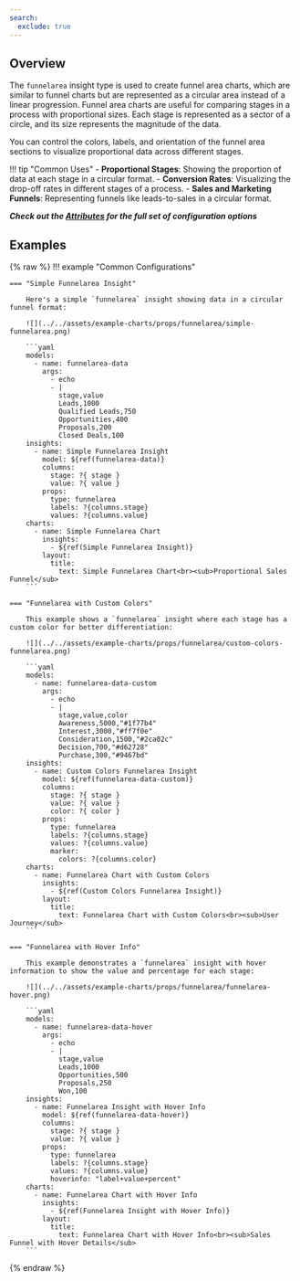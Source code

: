 ```yaml
---
search:
  exclude: true
---
```


<!--start-->

## Overview

The `funnelarea` insight type is used to create funnel area charts, which are similar to funnel charts but are represented as a circular area instead of a linear progression. Funnel area charts are useful for comparing stages in a process with proportional sizes. Each stage is represented as a sector of a circle, and its size represents the magnitude of the data.

You can control the colors, labels, and orientation of the funnel area sections to visualize proportional data across different stages.

!!! tip "Common Uses" - **Proportional Stages**: Showing the proportion of data at each stage in a circular format. - **Conversion Rates**: Visualizing the drop-off rates in different stages of a process. - **Sales and Marketing Funnels**: Representing funnels like leads-to-sales in a circular format.

_**Check out the [Attributes](../configuration/Insight/Props/Funnelarea/#attributes) for the full set of configuration options**_

## Examples

{% raw %}
!!! example "Common Configurations"

    === "Simple Funnelarea Insight"

        Here's a simple `funnelarea` insight showing data in a circular funnel format:

        ![](../../assets/example-charts/props/funnelarea/simple-funnelarea.png)

        ```yaml
        models:
          - name: funnelarea-data
            args:
              - echo
              - |
                stage,value
                Leads,1000
                Qualified Leads,750
                Opportunities,400
                Proposals,200
                Closed Deals,100
        insights:
          - name: Simple Funnelarea Insight
            model: ${ref(funnelarea-data)}
            columns:
              stage: ?{ stage }
              value: ?{ value }
            props:
              type: funnelarea
              labels: ?{columns.stage}
              values: ?{columns.value}
        charts:
          - name: Simple Funnelarea Chart
            insights:
              - ${ref(Simple Funnelarea Insight)}
            layout:
              title:
                text: Simple Funnelarea Chart<br><sub>Proportional Sales Funnel</sub>
        ```

    === "Funnelarea with Custom Colors"

        This example shows a `funnelarea` insight where each stage has a custom color for better differentiation:

        ![](../../assets/example-charts/props/funnelarea/custom-colors-funnelarea.png)

        ```yaml
        models:
          - name: funnelarea-data-custom
            args:
              - echo
              - |
                stage,value,color
                Awareness,5000,"#1f77b4"
                Interest,3000,"#ff7f0e"
                Consideration,1500,"#2ca02c"
                Decision,700,"#d62728"
                Purchase,300,"#9467bd"
        insights:
          - name: Custom Colors Funnelarea Insight
            model: ${ref(funnelarea-data-custom)}
            columns:
              stage: ?{ stage }
              value: ?{ value }
              color: ?{ color }
            props:
              type: funnelarea
              labels: ?{columns.stage}
              values: ?{columns.value}
              marker:
                colors: ?{columns.color}
        charts:
          - name: Funnelarea Chart with Custom Colors
            insights:
              - ${ref(Custom Colors Funnelarea Insight)}
            layout:
              title:
                text: Funnelarea Chart with Custom Colors<br><sub>User Journey</sub>
        ```

    === "Funnelarea with Hover Info"

        This example demonstrates a `funnelarea` insight with hover information to show the value and percentage for each stage:

        ![](../../assets/example-charts/props/funnelarea/funnelarea-hover.png)

        ```yaml
        models:
          - name: funnelarea-data-hover
            args:
              - echo
              - |
                stage,value
                Leads,1000
                Opportunities,500
                Proposals,250
                Won,100
        insights:
          - name: Funnelarea Insight with Hover Info
            model: ${ref(funnelarea-data-hover)}
            columns:
              stage: ?{ stage }
              value: ?{ value }
            props:
              type: funnelarea
              labels: ?{columns.stage}
              values: ?{columns.value}
              hoverinfo: "label+value+percent"
        charts:
          - name: Funnelarea Chart with Hover Info
            insights:
              - ${ref(Funnelarea Insight with Hover Info)}
            layout:
              title:
                text: Funnelarea Chart with Hover Info<br><sub>Sales Funnel with Hover Details</sub>
        ```

{% endraw %}

<!--end-->
